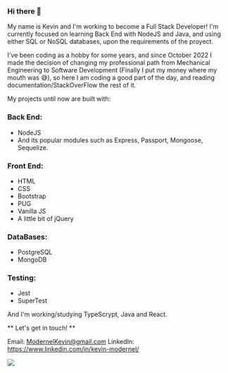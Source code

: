 ### Hi there 👋

My name is Kevin and I'm working to become a Full Stack Developer! I'm currently focused on learning Back End with NodeJS and Java, and using either SQL or NoSQL databases, upon the requirements of the proyect.

I've been coding as a hobby for some years, and since October 2022 I made the decision of changing my professional path from Mechanical Engineering to Software Development (Finally I put my money where my mouth was :sweat_smile:), so here I am coding a good part of the day, and reading documentation/StackOverFlow the rest of it.

My projects until now are built with:

### Back End:
  - NodeJS
  - And its popular modules such as Express, Passport, Mongoose, Sequelize.

### Front End:
  - HTML
  - CSS
  - Bootstrap
  - PUG
  - Vanilla JS
  - A little bit of jQuery

### DataBases:
  - PostgreSQL
  - MongoDB

### Testing:
  - Jest
  - SuperTest

And I'm working/studying TypeScrypt, Java and React.

** Let's get in touch! **

Email: ModernelKevin@gmail.com
LinkedIn: https://www.linkedin.com/in/kevin-modernel/




![](https://komarev.com/ghpvc/?username=KevinModernel)
